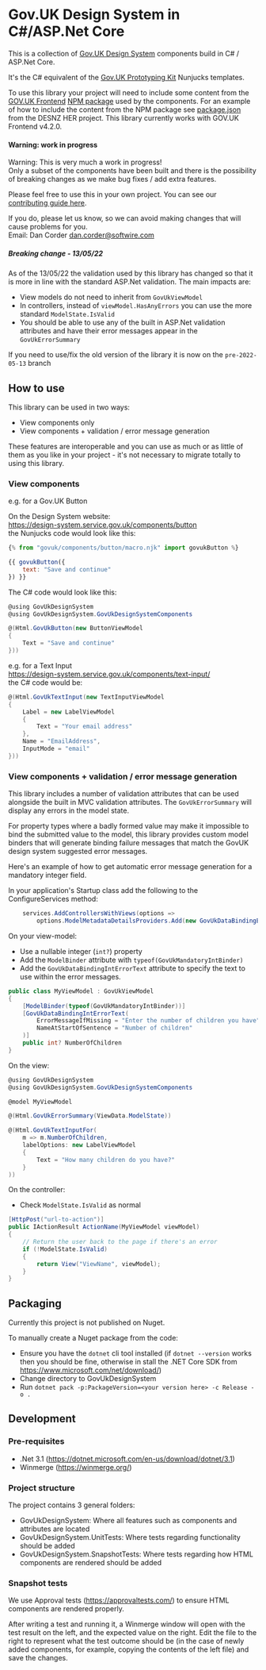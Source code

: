 # Gov.UK Design System in C#/ASP.Net Core

This is a collection of [Gov.UK Design System](https://design-system.service.gov.uk) components build in C# / ASP.Net Core.

It's the C# equivalent of the [Gov.UK Prototyping Kit](https://govuk-prototype-kit.herokuapp.com/docs) Nunjucks templates.

To use this library your project will need to include some content from the [GOV.UK Frontend](https://frontend.design-system.service.gov.uk/)
[NPM package](https://www.npmjs.com/package/govuk-frontend) used by the components.
For an example of how to include the content from the NPM package see [package.json](https://github.com/UKGovernmentBEIS/desnz-home-energy-retrofit-beta/blob/develop/HerPublicWebsite/package.json)
from the DESNZ HER project.
This library currently works with GOV.UK Frontend v4.2.0.


#### Warning: work in progress

Warning: This is very much a work in progress!  
Only a subset of the components have been built and there is the possibility of breaking changes as we make bug fixes / add extra features.

Please feel free to use this in your own project.  You can see our [contributing guide here](CONTRIBUTING.md).

If you do, please let us know, so we can avoid making changes that will cause problems for you.  
Email: Dan Corder [dan.corder@softwire.com](mailto:dan.corder@softwire.com)

##### Breaking change - 13/05/22
As of the 13/05/22 the validation used by this library has changed so that it is more in line with the standard ASP.Net validation. The main impacts are:
- View models do not need to inherit from `GovUkViewModel`
- In controllers, instead of `viewModel.HasAnyErrors` you can use the more standard `ModelState.IsValid`
- You should be able to use any of the built in ASP.Net validation attributes and have their error messages appear in the `GovUkErrorSummary`

If you need to use/fix the old version of the library it is now on the `pre-2022-05-13` branch 

## How to use

This library can be used in two ways:
* View components only
* View components + validation / error message generation

These features are interoperable and you can use as much or as little of them as you like in your project - it's not necessary to migrate totally to using this library.


### View components

e.g. for a Gov.UK Button

On the Design System website:  
https://design-system.service.gov.uk/components/button  
the Nunjucks code would look like this:
```javascript
{% from "govuk/components/button/macro.njk" import govukButton %}

{{ govukButton({
    text: "Save and continue"
}) }}
```

The C# code would look like this:
```csharp
@using GovUkDesignSystem
@using GovUkDesignSystem.GovUkDesignSystemComponents

@(Html.GovUkButton(new ButtonViewModel
{
    Text = "Save and continue"
}))
```

e.g. for a Text Input  
https://design-system.service.gov.uk/components/text-input/  
the C# code would be:

```csharp
@(Html.GovUkTextInput(new TextInputViewModel
{
    Label = new LabelViewModel
    {
        Text = "Your email address"
    },
    Name = "EmailAddress",
    InputMode = "email"
}))
```


### View components + validation / error message generation

This library includes a number of validation attributes that can be used alongside the built in MVC validation attributes.
The `GovUkErrorSummary` will display any errors in the model state.

For property types where a badly formed value may make it impossible to bind the submitted value to the model, this library
provides custom model binders that will generate binding failure messages that match the GovUK design system suggested error
messages.

Here's an example of how to get automatic error message generation for a mandatory integer field.

In your application's Startup class add the following to the ConfigureServices method:

```csharp
    services.AddControllersWithViews(options =>
        options.ModelMetadataDetailsProviders.Add(new GovUkDataBindingErrorTextProvider()));
```

On your view-model:
* Use a nullable integer (`int?`) property
* Add the `ModelBinder` attribute with `typeof(GovUkMandatoryIntBinder)`
* Add the `GovUkDataBindingIntErrorText` attribute to specify the text to use within the error messages.

```csharp
public class MyViewModel : GovUkViewModel
{
    [ModelBinder(typeof(GovUkMandatoryIntBinder))]
    [GovUkDataBindingIntErrorText(
        ErrorMessageIfMissing = "Enter the number of children you have",
        NameAtStartOfSentence = "Number of children"
    )]
    public int? NumberOfChildren
}
```

On the view:
```csharp
@using GovUkDesignSystem
@using GovUkDesignSystem.GovUkDesignSystemComponents

@model MyViewModel

@(Html.GovUkErrorSummary(ViewData.ModelState))

@(Html.GovUkTextInputFor(
    m => m.NumberOfChildren,
    labelOptions: new LabelViewModel
    {
        Text = "How many children do you have?"
    }
))

```

On the controller:
* Check `ModelState.IsValid` as normal

```csharp
[HttpPost("url-to-action")]
public IActionResult ActionName(MyViewModel viewModel)
{
    // Return the user back to the page if there's an error
    if (!ModelState.IsValid)
    {
        return View("ViewName", viewModel);
    }
}
```

## Packaging

Currently this project is not published on Nuget.

To manually create a Nuget package from the code:
- Ensure you have the `dotnet` cli tool installed (if `dotnet --version` works then you should be fine, otherwise in stall the .NET Core SDK from https://www.microsoft.com/net/download/)
- Change directory to GovUkDesignSystem
- Run `dotnet pack -p:PackageVersion=<your version here> -c Release -o .`

## Development

### Pre-requisites
* .Net 3.1 (https://dotnet.microsoft.com/en-us/download/dotnet/3.1)
* Winmerge (https://winmerge.org/)

### Project structure

The project contains 3 general folders:

* GovUkDesignSystem: Where all features such as components and attributes are located
* GovUkDesignSystem.UnitTests: Where tests regarding functionality should be added
* GovUkDesignSystem.SnapshotTests: Where tests regarding how HTML components are rendered should be added

### Snapshot tests

We use Approval tests (https://approvaltests.com/) to ensure HTML components are rendered properly.

After writing a test and running it, a Winmerge window will open with the test result on the left, and the expected value on the right. Edit the file to the right to represent what the test outcome should be (in the case of newly added components, for example, copying the contents of the left file) and save the changes.
